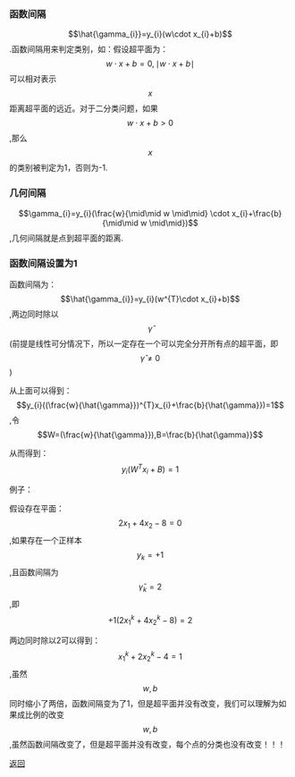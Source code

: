 <script type="text/javascript" async src="//cdn.bootcss.com/mathjax/2.7.0/MathJax.js?config=TeX-AMS-MML_HTMLorMML"></script>
<script type="text/javascript" async src="https://cdnjs.cloudflare.com/ajax/libs/mathjax/2.7.1/MathJax.js?config=TeX-MML-AM_CHTML"></script>

### 函数间隔

$$\hat{\gamma_{i}}=y_{i}(w\cdot x_{i}+b)$$.函数间隔用来判定类别，如：假设超平面为：$$w\cdot x+b=0,\mid w\cdot x+b\mid $$可以相对表示$$x$$距离超平面的远近。对于二分类问题，如果$$w\cdot x+b>0$$,那么$$x$$的类别被判定为1，否则为-1.

### 几何间隔

$$\gamma_{i}=y_{i}(\frac{w}{\mid\mid w \mid\mid} \cdot x_{i}+\frac{b}{\mid\mid w \mid\mid})$$,几何间隔就是点到超平面的距离.

### 函数间隔设置为1

函数间隔为：$$\hat{\gamma_{i}}=y_{i}(w^{T}\cdot x_{i}+b)$$,两边同时除以$$\hat{\gamma}$$(前提是线性可分情况下，所以一定存在一个可以完全分开所有点的超平面，即$$\hat{\gamma}\neq 0$$)

从上面可以得到：$$y_{i}((\frac{w}{\hat{\gamma}})^{T}x_{i}+\frac{b}{\hat{\gamma}})=1$$,令$$W=(\frac{w}{\hat{\gamma}}),B=\frac{b}{\hat{\gamma}}$$

从而得到：$$y_{i}(W^{T}x_{i}+B)=1$$

例子：

假设存在平面：$$2x_{1}+4x_{2}-8=0$$,如果存在一个正样本$$y_{k}=+1$$,且函数间隔为$$\hat{\gamma}_{k}=2$$,即$$+1(2x^{k}_{1}+4x^{k}_{2}-8)=2$$

两边同时除以2可以得到：$$x^{k}_{1}+2x^{k}_{2}-4=1$$,虽然$$w,b$$同时缩小了两倍，函数间隔变为了1，但是超平面并没有改变，我们可以理解为如果成比例的改变$$w,b$$,虽然函数间隔改变了，但是超平面并没有改变，每个点的分类也没有改变！！！

[返回](./)